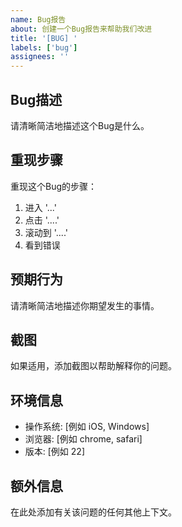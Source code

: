 ```yaml
---
name: Bug报告
about: 创建一个Bug报告来帮助我们改进
title: '[BUG] '
labels: ['bug']
assignees: ''
---
```


## Bug描述
请清晰简洁地描述这个Bug是什么。

## 重现步骤
重现这个Bug的步骤：
1. 进入 '...'
2. 点击 '....'
3. 滚动到 '....'
4. 看到错误

## 预期行为
请清晰简洁地描述你期望发生的事情。

## 截图
如果适用，添加截图以帮助解释你的问题。

## 环境信息
 - 操作系统: [例如 iOS, Windows]
 - 浏览器: [例如 chrome, safari]
 - 版本: [例如 22]

## 额外信息
在此处添加有关该问题的任何其他上下文。 